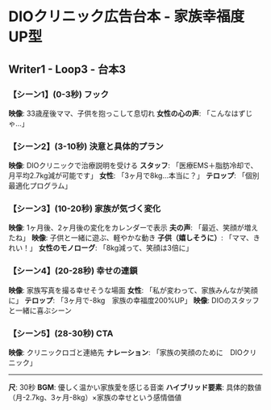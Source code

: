 # DIOクリニック広告台本 - 家族幸福度UP型
## Writer1 - Loop3 - 台本3

### 【シーン1】(0-3秒) フック
**映像**: 33歳産後ママ、子供を抱っこして息切れ
**女性の心の声**: 「こんなはずじゃ...」

### 【シーン2】(3-10秒) 決意と具体的プラン
**映像**: DIOクリニックで治療説明を受ける
**スタッフ**: 「医療EMS＋脂肪冷却で、月平均2.7kg減が可能です」
**女性**: 「3ヶ月で8kg...本当に？」
**テロップ**: 「個別最適化プログラム」

### 【シーン3】(10-20秒) 家族が気づく変化
**映像**: 1ヶ月後、2ヶ月後の変化をカレンダーで表示
**夫の声**: 「最近、笑顔が増えたね」
**映像**: 子供と一緒に遊ぶ、軽やかな動き
**子供（嬉しそうに）**: 「ママ、きれい！」
**女性のモノローグ**: 「8kg減って、笑顔は3倍に」

### 【シーン4】(20-28秒) 幸せの連鎖
**映像**: 家族写真を撮る幸せそうな場面
**女性**: 「私が変わって、家族みんなが笑顔に」
**テロップ**: 「3ヶ月で-8kg　家族の幸福度200%UP」
**映像**: DIOのスタッフと一緒に喜ぶシーン

### 【シーン5】(28-30秒) CTA
**映像**: クリニックロゴと連絡先
**ナレーション**: 「家族の笑顔のために　DIOクリニック」

---
**尺**: 30秒
**BGM**: 優しく温かい家族愛を感じる音楽
**ハイブリッド要素**: 具体的数値（月-2.7kg、3ヶ月-8kg）×家族の幸せという感情価値